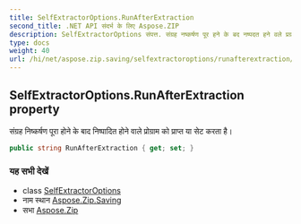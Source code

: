 ```yaml
---
title: SelfExtractorOptions.RunAfterExtraction
second_title: .NET API संदर्भ के लिए Aspose.ZIP
description: SelfExtractorOptions संपत्त. संग्रह नष्कर्षण पूर हने के बद नष्पदत हने वले प्रग्रम क प्रप्त य सेट करत है
type: docs
weight: 40
url: /hi/net/aspose.zip.saving/selfextractoroptions/runafterextraction/
---
```

## SelfExtractorOptions.RunAfterExtraction property

संग्रह निष्कर्षण पूरा होने के बाद निष्पादित होने वाले प्रोग्राम को प्राप्त या सेट करता है।

```csharp
public string RunAfterExtraction { get; set; }
```

### यह सभी देखें

* class [SelfExtractorOptions](../)
* नाम स्थान [Aspose.Zip.Saving](../../selfextractoroptions/)
* सभा [Aspose.Zip](../../../)


